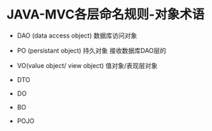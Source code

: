 # JAVA-MVC各层命名规则-对象术语
+ DAO (data access object) 数据库访问对象
+ PO (persistant object) 持久对象
  接收数据库DAO层的
+ VO(value object/ view object) 值对象/表现层对象
+ DTO
+ DO


+ BO
+ POJO
